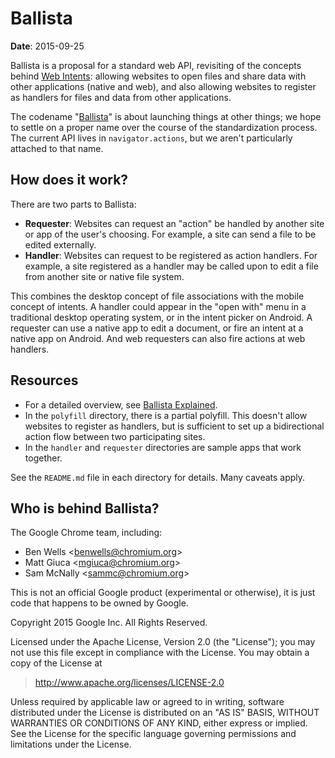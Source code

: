 # Ballista

**Date**: 2015-09-25

Ballista is a proposal for a standard web API, revisiting of the concepts behind
[Web Intents](http://webintents.org): allowing websites to open files and share
data with other applications (native and web), and also allowing websites to
register as handlers for files and data from other applications.

The codename "[Ballista](https://en.wikipedia.org/wiki/Ballista)" is about
launching things at other things; we hope to settle on a proper name over the
course of the standardization process. The current API lives in
`navigator.actions`, but we aren't particularly attached to that name.

## How does it work?
There are two parts to Ballista:

* **Requester**: Websites can request an "action" be handled by another site or
  app of the user's choosing. For example, a site can send a file to be edited
  externally.
* **Handler**: Websites can request to be registered as action handlers. For
  example, a site registered as a handler may be called upon to edit a file from
  another site or native file system.

This combines the desktop concept of file associations with the mobile concept
of intents. A handler could appear in the "open with" menu in a traditional
desktop operating system, or in the intent picker on Android. A requester can
use a native app to edit a document, or fire an intent at a native app on
Android. And web requesters can also fire actions at web handlers.

## Resources

* For a detailed overview, see [Ballista Explained](docs/explainer.md).
* In the `polyfill` directory, there is a partial polyfill. This doesn't allow
  websites to register as handlers, but is sufficient to set up a bidirectional
  action flow between two participating sites.
* In the `handler` and `requester` directories are sample apps that work
  together.

See the `README.md` file in each directory for details. Many caveats apply.

## Who is behind Ballista?

The Google Chrome team, including:

* Ben Wells <<benwells@chromium.org>>
* Matt Giuca <<mgiuca@chromium.org>>
* Sam McNally <<sammc@chromium.org>>

This is not an official Google product (experimental or otherwise), it is just
code that happens to be owned by Google.

Copyright 2015 Google Inc. All Rights Reserved.

Licensed under the Apache License, Version 2.0 (the "License");
you may not use this file except in compliance with the License.
You may obtain a copy of the License at

> <http://www.apache.org/licenses/LICENSE-2.0>

Unless required by applicable law or agreed to in writing, software
distributed under the License is distributed on an "AS IS" BASIS,
WITHOUT WARRANTIES OR CONDITIONS OF ANY KIND, either express or implied.
See the License for the specific language governing permissions and
limitations under the License.
